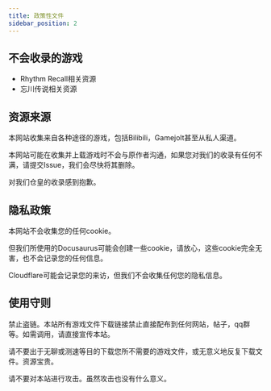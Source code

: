 ```yaml
---
title: 政策性文件
sidebar_position: 2
---
```


## 不会收录的游戏

- Rhythm Recall相关资源
- 忘川传说相关资源

## 资源来源

本网站收集来自各种途径的游戏，包括Bilibili，Gamejolt甚至从私人渠道。

本网站可能在收集并上载游戏时不会与原作者沟通，如果您对我们的收录有任何不满，请提交Issue，我们会尽快将其删除。

对我们仓皇的收录感到抱歉。

## 隐私政策

本网站不会收集您的任何cookie。

但我们所使用的Docusaurus可能会创建一些cookie，请放心，这些cookie完全无害，也不会记录您的任何信息。

Cloudflare可能会记录您的来访，但我们不会收集任何您的隐私信息。

## 使用守则

禁止盗链。本站所有游戏文件下载链接禁止直接配布到任何网站，帖子，qq群等。如需调用，请直接宣传本站。

请不要出于无聊或测速等目的下载您所不需要的游戏文件，或无意义地反复下载文件。资源宝贵。

请不要对本站进行攻击。虽然攻击也没有什么意义。
